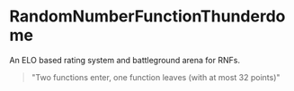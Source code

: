 # RandomNumberFunctionThunderdome
An ELO based rating system and battleground arena for RNFs.

> "Two functions enter, one function leaves (with at most 32 points)"
